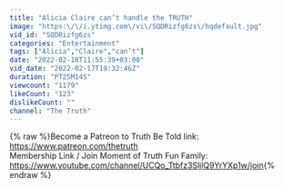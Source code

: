 ```yaml
---
title: "Alicia Claire can’t handle the TRUTH"
image: "https:\/\/i.ytimg.com\/vi\/SQDRizfg6zs\/hqdefault.jpg"
vid_id: "SQDRizfg6zs"
categories: "Entertainment"
tags: ["Alicia","Claire","can’t"]
date: "2022-02-18T11:55:39+03:00"
vid_date: "2022-02-17T19:32:46Z"
duration: "PT25M14S"
viewcount: "1179"
likeCount: "123"
dislikeCount: ""
channel: "The Truth"
---
```

{% raw %}Become a Patreon to Truth Be Told link:  <a rel="nofollow" target="blank" href="https://www.patreon.com/thetruth">https://www.patreon.com/thetruth</a><br />Membership Link / Join Moment of Truth Fun Family:  <a rel="nofollow" target="blank" href="https://www.youtube.com/channel/UCQo_Ttbfz3SljlQ9YrYXp1w/join">https://www.youtube.com/channel/UCQo_Ttbfz3SljlQ9YrYXp1w/join</a>{% endraw %}
